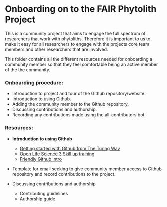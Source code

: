 # Onboarding on to the FAIR Phytolith Project

This is a community project that aims to engage the full spectrum of researchers that work with phytoliths. Therefore it is important to us to make it easy for all researchers to engage with the projects core team members and other researchers that are involved.

This folder contains all the different resources needed for onboarding a community member so that they feel comfortable being an active member of the the community.

### Onboarding procedure:
* Introduction to project and tour of the Github repository/website.
* Introduction to using Github.
* Adding the community member to the Github repository.
* Discussing contributions and authorship.
* Recording any contributions made using the all-contributors bot.

### Resources:
* **Introduction to using Github**
  * [Getting started with Github from The Turing Way](https://the-turing-way.netlify.app/collaboration/github-novice.html)
  * [Open Life Science 3 Skill up training](https://www.youtube.com/watch?v=Hj4kpy9LB6c)
  * [Friendly Github intro](https://kirstiejane.github.io/friendly-github-intro/)

* Template for email seeking to give community member access to Github repository and record contributions to the project.

* Discussing contributions and authorship
  * Contributing guidelines
  * Authorship guide
 
